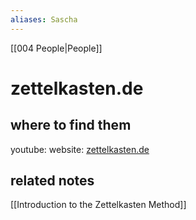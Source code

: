 ```yaml
---
aliases: Sascha
---
```


[[004 People|People]]

# zettelkasten.de

## where to find them
youtube: 
website: [zettelkasten.de](https://zettelkasten.de/)

## related notes
[[Introduction to the Zettelkasten Method]]